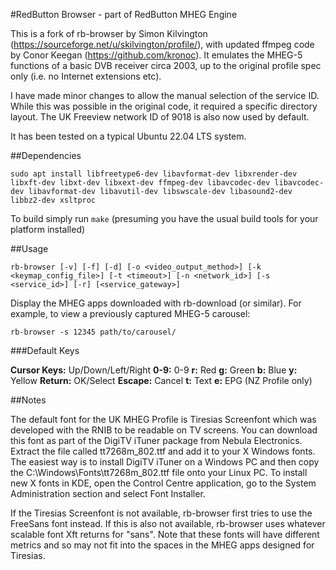 #RedButton Browser - part of RedButton MHEG Engine

This is a fork of rb-browser by Simon Kilvington (https://sourceforge.net/u/skilvington/profile/), with updated ffmpeg code by Conor Keegan (https://github.com/kronoc). It emulates the MHEG-5 functions of a basic DVB receiver circa 2003, up to the original profile spec only (i.e. no Internet extensions etc).

I have made minor changes to allow the manual selection of the service ID. While this was possible in the original code, it required a specific directory layout. The UK Freeview network ID of 9018 is also now used by default.

It has been tested on a typical Ubuntu 22.04 LTS system.

##Dependencies

```sudo apt install libfreetype6-dev libavformat-dev libxrender-dev libxft-dev libxt-dev libxext-dev ffmpeg-dev libavcodec-dev libavcodec-dev libavformat-dev libavutil-dev libswscale-dev libasound2-dev libbz2-dev xsltproc```

To build simply run `make` (presuming you have the usual build tools for your platform installed)

##Usage

`rb-browser [-v] [-f] [-d] [-o <video_output_method>] [-k <keymap_config_file>] [-t <timeout>] [-n <network_id>] [-s <service_id>] [-r] [<service_gateway>]`

Display the MHEG apps downloaded with rb-download (or similar). For example, to view a previously captured MHEG-5 carousel:

`rb-browser -s 12345 path/to/carousel/`

###Default Keys

**Cursor Keys:** Up/Down/Left/Right
**0-9:** 0-9
**r:** Red
**g:** Green
**b:** Blue
**y:** Yellow
**Return:** OK/Select
**Escape:** Cancel
**t:** Text
**e:** EPG (NZ Profile only)

##Notes

The default font for the UK MHEG Profile is Tiresias Screenfont which was developed with the RNIB to be readable on TV screens. You can download this font as part of the DigiTV iTuner package from Nebula Electronics. Extract the file called tt7268m_802.ttf and add it to your X Windows fonts. The easiest way is to install DigiTV iTuner on a Windows PC and then copy the C:\Windows\Fonts\tt7268m_802.ttf file onto your Linux PC. To install new X fonts in KDE, open the Control Centre application, go to the System Administration section and select Font Installer.

If the Tiresias Screenfont is not available, rb-browser first tries to use the FreeSans font instead. If this is also not available, rb-browser uses whatever scalable font Xft returns for "sans". Note that these fonts will have different metrics and so may not fit into the spaces in the MHEG apps designed for Tiresias.
